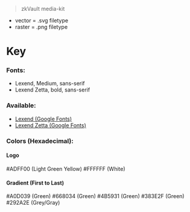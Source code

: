 > zkVault media-kit

- vector = .svg filetype
- raster = .png filetype

# Key

### Fonts:

- Lexend, Medium, sans-serif
- Lexend Zetta, bold, sans-serif

### Available:

- [Lexend (Google Fonts)](https://fonts.google.com/specimen/Lexend)
- [Lexend Zetta (Google Fonts)](https://fonts.google.com/specimen/Lexend+Zetta)

### Colors (Hexadecimal):

#### Logo

#ADFF00 (Light Green Yellow)
#FFFFFF (White)

#### Gradient (First to Last)

#A0D039 (Green)
#668034 (Green)
#4B5931 (Green)
#383E2F (Green)
#292A2E (Grey/Gray)
